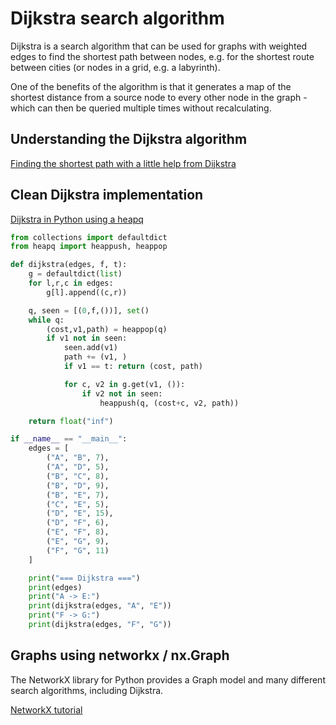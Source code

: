 # Dijkstra search algorithm

Dijkstra is a search algorithm that can be used for graphs with weighted edges to find the shortest path between nodes, e.g. for the shortest route between cities (or nodes in a grid, e.g. a labyrinth).

One of the benefits of the algorithm is that it generates a map of the shortest distance from a source node to every other node in the graph - which can then be queried multiple times without recalculating.

## Understanding the Dijkstra algorithm

[Finding the shortest path with a little help from Dijkstra](https://medium.com/basecs/finding-the-shortest-path-with-a-little-help-from-dijkstra-613149fbdc8e)

## Clean Dijkstra implementation

[Dijkstra in Python using a heapq](https://gist.github.com/kryptek/b12775509abf86f90c3078ae88d9538b)

```python
from collections import defaultdict
from heapq import heappush, heappop

def dijkstra(edges, f, t):
    g = defaultdict(list)
    for l,r,c in edges:
        g[l].append((c,r))

    q, seen = [(0,f,())], set()
    while q:
        (cost,v1,path) = heappop(q)
        if v1 not in seen:
            seen.add(v1)
            path += (v1, )
            if v1 == t: return (cost, path)

            for c, v2 in g.get(v1, ()):
                if v2 not in seen:
                    heappush(q, (cost+c, v2, path))

    return float("inf")

if __name__ == "__main__":
    edges = [
        ("A", "B", 7),
        ("A", "D", 5),
        ("B", "C", 8),
        ("B", "D", 9),
        ("B", "E", 7),
        ("C", "E", 5),
        ("D", "E", 15),
        ("D", "F", 6),
        ("E", "F", 8),
        ("E", "G", 9),
        ("F", "G", 11)
    ]

    print("=== Dijkstra ===")
    print(edges)
    print("A -> E:")
    print(dijkstra(edges, "A", "E"))
    print("F -> G:")
    print(dijkstra(edges, "F", "G"))
```

## Graphs using networkx / nx.Graph

The NetworkX library for Python provides a Graph model and many different search algorithms, including Dijkstra.

[NetworkX tutorial](https://networkx.github.io/documentation/stable/tutorial.html)
